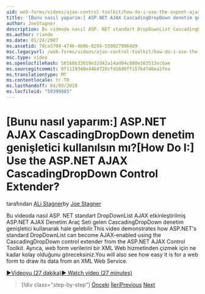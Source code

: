 ```yaml
---
uid: web-forms/videos/ajax-control-toolkit/how-do-i-use-the-aspnet-ajax-cascadingdropdown-control-extender
title: '[Bunu nasıl yaparım:] ASP.NET AJAX CascadingDropDown denetim genişletici kullanılsın mı? | Microsoft Docs'
author: JoeStagner
description: Bu videoda nasıl ASP. NET standart DropDownList CascadingDropDown denetim genişletici'nden etkilenen sistemin tüm ASP.NET AJAX denetimini kullanarak AJAX etkin hale gelebilir...
ms.author: riande
ms.date: 01/24/2007
ms.assetid: 7dca3704-474b-4b0b-8294-5599279964d9
msc.legacyurl: /web-forms/videos/ajax-control-toolkit/how-do-i-use-the-aspnet-ajax-cascadingdropdown-control-extender
msc.type: video
ms.openlocfilehash: 50168b33019e32d42a14ad04c800e163513ec6ae
ms.sourcegitcommit: 0f1119340e4464720cfd16d0ff15764746ea1fea
ms.translationtype: MT
ms.contentlocale: tr-TR
ms.lasthandoff: 04/09/2019
ms.locfileid: "59399885"
---
```

# <a name="how-do-i-use-the-aspnet-ajax-cascadingdropdown-control-extender"></a><span data-ttu-id="76468-104">[Bunu nasıl yaparım:] ASP.NET AJAX CascadingDropDown denetim genişletici kullanılsın mı?</span><span class="sxs-lookup"><span data-stu-id="76468-104">[How Do I:] Use the ASP.NET AJAX CascadingDropDown Control Extender?</span></span>

<span data-ttu-id="76468-105">tarafından [ALi Stagner](https://github.com/JoeStagner)</span><span class="sxs-lookup"><span data-stu-id="76468-105">by [Joe Stagner](https://github.com/JoeStagner)</span></span>

<span data-ttu-id="76468-106">Bu videoda nasıl ASP. NET standart DropDownList AJAX etkinleştirilmiş ASP.NET AJAX Denetim Araç Seti gelen CascadingDropDown denetim genişletici kullanarak hale gelebilir.</span><span class="sxs-lookup"><span data-stu-id="76468-106">This video demonstrates how ASP.NET's standard DropDownList can become AJAX-enabled using the CascadingDropDown control extender from the ASP.NET AJAX Control Toolkit.</span></span> <span data-ttu-id="76468-107">Ayrıca, web form verilerini bir XML Web hizmetinden çizmek için ne kadar kolay olduğunu göreceksiniz.</span><span class="sxs-lookup"><span data-stu-id="76468-107">You will also see how easy it is for a web form to draw its data from an XML Web Service.</span></span>

[<span data-ttu-id="76468-108">&#9654;Videoyu (27 dakika)</span><span class="sxs-lookup"><span data-stu-id="76468-108">&#9654; Watch video (27 minutes)</span></span>](https://channel9.msdn.com/Blogs/ASP-NET-Site-Videos/how-do-i-use-the-aspnet-ajax-cascadingdropdown-control-extender)

> [!div class="step-by-step"]
> <span data-ttu-id="76468-109">[Önceki](how-do-i-get-started-with-the-aspnet-ajax-control-toolkit.md)
> [İleri](how-do-i-use-the-aspnet-ajax-textboxwatermark-control-extender.md)</span><span class="sxs-lookup"><span data-stu-id="76468-109">[Previous](how-do-i-get-started-with-the-aspnet-ajax-control-toolkit.md)
[Next](how-do-i-use-the-aspnet-ajax-textboxwatermark-control-extender.md)</span></span>
